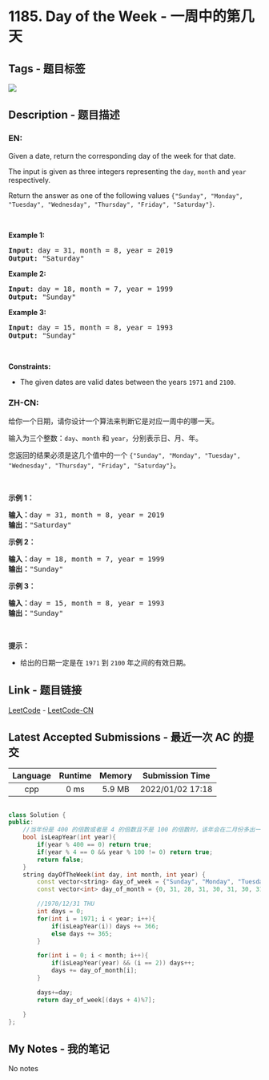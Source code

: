 
# 1185. Day of the Week - 一周中的第几天

## Tags - 题目标签

 <img src="https://img.shields.io/badge/Math-数学-blue.svg">  


## Description - 题目描述

### EN:
<p>Given a date, return the corresponding day of the week for that date.</p>

<p>The input is given as three integers representing the <code>day</code>, <code>month</code> and <code>year</code> respectively.</p>

<p>Return the answer as one of the following values&nbsp;<code>{&quot;Sunday&quot;, &quot;Monday&quot;, &quot;Tuesday&quot;, &quot;Wednesday&quot;, &quot;Thursday&quot;, &quot;Friday&quot;, &quot;Saturday&quot;}</code>.</p>

<p>&nbsp;</p>
<p><strong class="example">Example 1:</strong></p>

<pre>
<strong>Input:</strong> day = 31, month = 8, year = 2019
<strong>Output:</strong> &quot;Saturday&quot;
</pre>

<p><strong class="example">Example 2:</strong></p>

<pre>
<strong>Input:</strong> day = 18, month = 7, year = 1999
<strong>Output:</strong> &quot;Sunday&quot;
</pre>

<p><strong class="example">Example 3:</strong></p>

<pre>
<strong>Input:</strong> day = 15, month = 8, year = 1993
<strong>Output:</strong> &quot;Sunday&quot;
</pre>

<p>&nbsp;</p>
<p><strong>Constraints:</strong></p>

<ul>
	<li>The given dates are valid dates between the years <code>1971</code> and <code>2100</code>.</li>
</ul>


### ZH-CN:
<p>给你一个日期，请你设计一个算法来判断它是对应一周中的哪一天。</p>

<p>输入为三个整数：<code>day</code>、<code>month</code> 和&nbsp;<code>year</code>，分别表示日、月、年。</p>

<p>您返回的结果必须是这几个值中的一个&nbsp;<code>{&quot;Sunday&quot;, &quot;Monday&quot;, &quot;Tuesday&quot;, &quot;Wednesday&quot;, &quot;Thursday&quot;, &quot;Friday&quot;, &quot;Saturday&quot;}</code>。</p>

<p>&nbsp;</p>

<p><strong>示例 1：</strong></p>

<pre><strong>输入：</strong>day = 31, month = 8, year = 2019
<strong>输出：</strong>&quot;Saturday&quot;
</pre>

<p><strong>示例 2：</strong></p>

<pre><strong>输入：</strong>day = 18, month = 7, year = 1999
<strong>输出：</strong>&quot;Sunday&quot;
</pre>

<p><strong>示例 3：</strong></p>

<pre><strong>输入：</strong>day = 15, month = 8, year = 1993
<strong>输出：</strong>&quot;Sunday&quot;
</pre>

<p>&nbsp;</p>

<p><strong>提示：</strong></p>

<ul>
	<li>给出的日期一定是在&nbsp;<code>1971</code> 到&nbsp;<code>2100</code>&nbsp;年之间的有效日期。</li>
</ul>



## Link - 题目链接

[LeetCode](https://leetcode.com/problems/day-of-the-week/description/)  -  [LeetCode-CN](https://leetcode.cn/problems/day-of-the-week/description/)
## Latest Accepted Submissions - 最近一次 AC 的提交


| Language | Runtime | Memory | Submission Time |
|:---:|:---:|:---:|:---:|
| cpp  | 0 ms | 5.9 MB | 2022/01/02 17:18 |

```cpp

class Solution {
public:
    //当年份是 400 的倍数或者是 4 的倍数且不是 100 的倍数时，该年会在二月份多出一天。
    bool isLeapYear(int year){
        if(year % 400 == 0) return true;
        if(year % 4 == 0 && year % 100 != 0) return true;    
        return false;    
    }
    string dayOfTheWeek(int day, int month, int year) {
        const vector<string> day_of_week = {"Sunday", "Monday", "Tuesday", "Wednesday", "Thursday", "Friday", "Saturday"};
        const vector<int> day_of_month = {0, 31, 28, 31, 30, 31, 30, 31, 31, 30, 31, 30, 31};

        //1970/12/31 THU
        int days = 0;
        for(int i = 1971; i < year; i++){
            if(isLeapYear(i)) days += 366;
            else days += 365;
        }

        for(int i = 0; i < month; i++){
            if(isLeapYear(year) && (i == 2)) days++;
            days += day_of_month[i];
        }

        days+=day;
        return day_of_week[(days + 4)%7];

    }
};

```
## My Notes - 我的笔记


No notes

